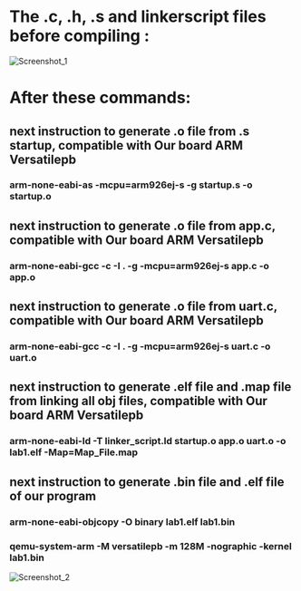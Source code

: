 # The .c, .h, .s and linkerscript files before compiling :
![Screenshot_1](https://github.com/omarmohamedmoustafa/Master-Embedded-Systems/assets/93324483/1f804c0f-e5f6-43ee-9326-f95c4ff6715e)
# After these commands:
## next instruction to generate .o file from .s startup, compatible with Our board ARM Versatilepb
### arm-none-eabi-as -mcpu=arm926ej-s -g startup.s -o startup.o     
## next instruction to generate .o file from app.c, compatible with Our board ARM Versatilepb
### arm-none-eabi-gcc -c -I . -g -mcpu=arm926ej-s app.c -o app.o
## next instruction to generate .o file from uart.c, compatible with Our board ARM Versatilepb
### arm-none-eabi-gcc -c -I . -g -mcpu=arm926ej-s uart.c -o uart.o
## next instruction to generate .elf file and .map file from linking all obj files, compatible with Our board ARM Versatilepb
### arm-none-eabi-ld -T linker_script.ld startup.o app.o uart.o -o lab1.elf -Map=Map_File.map
## next instruction to generate .bin file and .elf file of our program
### arm-none-eabi-objcopy -O binary lab1.elf lab1.bin  

### qemu-system-arm -M versatilepb -m 128M -nographic -kernel lab1.bin 
![Screenshot_2](https://github.com/omarmohamedmoustafa/Master-Embedded-Systems/assets/93324483/92ad28f0-217c-42d3-b525-b728017f6416)
